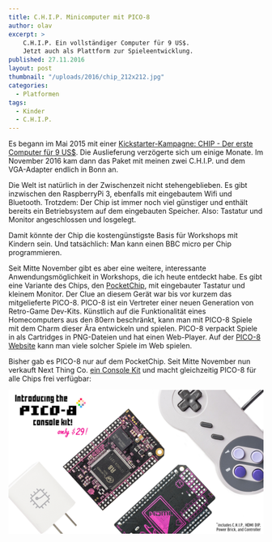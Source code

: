 ```yaml
---
title: C.H.I.P. Minicomputer mit PICO-8
author: olav
excerpt: >
    C.H.I.P. Ein vollständiger Computer für 9 US$.
    Jetzt auch als Plattform zur Spieleentwicklung.
published: 27.11.2016
layout: post
thumbnail: "/uploads/2016/chip_212x212.jpg"
categories:
  - Platformen
tags:
  - Kinder
  - C.H.I.P.
---
```

Es begann im Mai 2015 mit einer [Kickstarter-Kampagne: CHIP - Der erste Computer für 9 US$](https://www.kickstarter.com/projects/1598272670/chip-the-worlds-first-9-computer?lang=de). Die Auslieferung verzögerte sich um einige Monate. Im November 2016 kam dann das Paket mit meinen zwei C.H.I.P. und dem VGA-Adapter endlich in Bonn an.

Die Welt ist natürlich in der Zwischenzeit nicht stehengeblieben. Es gibt inzwischen den RaspberryPi 3, ebenfalls mit eingebautem Wifi und Bluetooth. Trotzdem: Der Chip ist immer noch viel günstiger und enthält bereits ein Betriebsystem auf dem eingebauten Speicher. Also: Tastatur und Monitor angeschlossen und losgelegt.

Damit könnte der Chip die kostengünstigste Basis für Workshops mit Kindern sein. Und tatsächlich: Man kann einen BBC micro per Chip programmieren.

Seit Mitte November gibt es aber eine weitere, interessante Anwendungsmöglichkeit in Workshops, die ich heute entdeckt habe. Es gibt eine Variante des Chips, den [PocketChip](https://getchip.com/pages/pocketchip), mit eingebauter Tastatur und kleinem Monitor. Der Clue an diesem Gerät war bis vor kurzem das mitgelieferte PICO-8. PICO-8 ist ein Vertreter einer neuen Generation von Retro-Game Dev-Kits. Künstlich auf die Funktionalität eines Homecomputers aus den 80ern beschränkt, kann man mit PICO-8 Spiele mit dem Charm dieser Ära entwickeln und spielen. PICO-8 verpackt Spiele in als Cartridges in PNG-Dateien und hat einen Web-Player. Auf der [PICO-8 Website](http://www.lexaloffle.com/pico-8.php) kann man viele solcher Spiele im Web spielen.

Bisher gab es PICO-8 nur auf dem PocketChip. Seit Mitte November nun verkauft Next Thing Co. [ein Console Kit](http://blog.nextthing.co/pico-8-now-free-for-all-c-h-i-p-s/) und macht gleichzeitig PICO-8 für alle Chips frei verfügbar:

<div><img src="/uploads/2016/console-kit-carousel2.png"></div>
